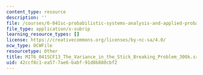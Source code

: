 ```yaml
---
content_type: resource
description: ''
file: /courses/6-041sc-probabilistic-systems-analysis-and-applied-probability-fall-2013/42ccf8c1ea577ae6babf91d8b880cbf2_MIT6_041SCF13_The_Variance_in_the_Stick_Breaking_Problem_300k.srt
file_type: application/x-subrip
learning_resource_types: []
license: https://creativecommons.org/licenses/by-nc-sa/4.0/
ocw_type: OCWFile
resourcetype: Other
title: MIT6_041SCF13_The_Variance_in_the_Stick_Breaking_Problem_300k.srt
uid: 42ccf8c1-ea57-7ae6-babf-91d8b880cbf2
---
```

